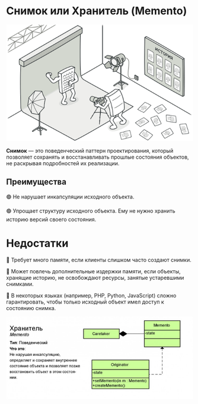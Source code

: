 # Снимок или Хранитель (Memento)

![img.png](img.png)

**Снимок** — это поведенческий паттерн проектирования, который позволяет сохранять и восстанавливать прошлые состояния объектов, не раскрывая подробностей их реализации.

## Преимущества
🟢 Не нарушает инкапсуляции исходного объекта.

🟢 Упрощает структуру исходного объекта. Ему не нужно хранить историю версий своего состояния.

# Недостатки
🔴 Требует много памяти, если клиенты слишком часто создают снимки.

🔴 Может повлечь дополнительные издержки памяти, если объекты, хранящие историю, не освобождают ресурсы, занятые устаревшими снимками.

🔴 В некоторых языках (например, PHP, Python, JavaScript) сложно гарантировать, чтобы только исходный объект имел доступ к состоянию снимка.

![img_1.png](img_1.png)